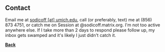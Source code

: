## Contact

Email me at [sodicoff [at] umich.edu](mailto:sodicoff@umich.edu), call (or preferably, text) me at (856) 873 4751, or catch me on Session at @sodicoff.matrix.org. I'm not too active anywhere else. If I take more than 2 days to respond please follow up, my inbox gets swamped and it's likely I just didn't catch it.

**[Back](https://jsodicoff.github.io/)**
